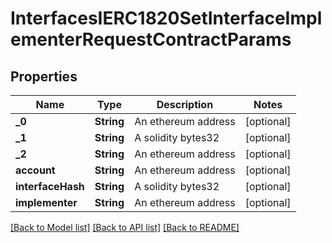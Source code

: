 # InterfacesIERC1820SetInterfaceImplementerRequestContractParams

## Properties
Name | Type | Description | Notes
------------ | ------------- | ------------- | -------------
**_0** | **String** | An ethereum address | [optional] 
**_1** | **String** | A solidity bytes32 | [optional] 
**_2** | **String** | An ethereum address | [optional] 
**account** | **String** | An ethereum address | [optional] 
**interfaceHash** | **String** | A solidity bytes32 | [optional] 
**implementer** | **String** | An ethereum address | [optional] 

[[Back to Model list]](../README.md#documentation-for-models) [[Back to API list]](../README.md#documentation-for-api-endpoints) [[Back to README]](../README.md)


